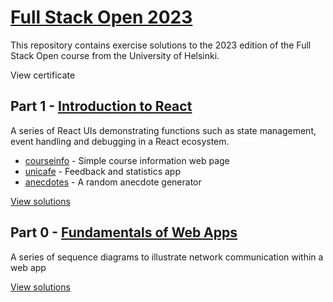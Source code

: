 # [Full Stack Open 2023](https://fullstackopen.com/en/)

This repository contains exercise solutions to the 2023 edition of the Full Stack Open course from the University of Helsinki.

View certificate

## Part 1 - [Introduction to React](https://fullstackopen.com/en/part1)
A series of React UIs demonstrating functions such as state management, event handling and debugging in a React ecosystem.

* [courseinfo](https://github.com/Qildeli/fullStackOpenCourse/tree/main/part1/courseinfo) - Simple course information web page
* [unicafe](https://github.com/Qildeli/fullStackOpenCourse/tree/main/part1/unicafe) - Feedback and statistics app
* [anecdotes](https://github.com/Qildeli/fullStackOpenCourse/tree/main/part1/anecdotes) - A random anecdote generator

[View solutions](https://github.com/Qildeli/fullStackOpenCourse/tree/main/part1)

## Part 0 - [Fundamentals of Web Apps](https://fullstackopen.com/en/part0)
A series of sequence diagrams to illustrate network communication within a web app

[View solutions](https://github.com/Qildeli/fullStackOpenCourse/tree/main/part0)
